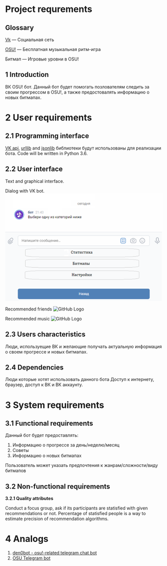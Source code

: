 
# Project requrements
## Glossary
[Vk](http://vk.com) — Социальная сеть

[OSU!](https://osu.ppy.sh/home) — Бесплатная музыкальная ритм-игра

Битмап — Игровые уровни в OSU!
## 1 Introduction

ВК OSU! бот. Данный бот будет помогать позлователям следить за своим прогрессом в OSU!, а также предостовалять информацию о новых битмапах.
# 2 User requirements
## 2.1 Programming interface
[VK api](https://pypi.org/project/vk-api/), [urllib](https://docs.python.org/3/library/urllib.html#module-urllib) and [jsonlib](https://docs.python.org/3/library/json.html?highlight=json#module-json) библиотеки будут использованы для реализации бота. Code will be written in Python 3.6.
## 2.2 User interface
Text and graphical interface. 

Dialog with VK bot.
![GitHub Logo](/Mockups/UI.png)

Recommended friends
![GitHub Logo](/Mockups/friends.png)

Recommended music
![GitHub Logo](/Mockups/music.png)
## 2.3 Users characteristics
Люди, используещие ВК и желающие получать актуальную информация о своем прогрессе и новых битмапах.
## 2.4 Dependencies
Люди которые хотят использовать данного бота
Доступ к интернету, браузер, доступ к ВК и ВК аккаунту.
# 3 System requirements
## 3.1 Functional requirements
Данный бот будет предоставлять:
1. Информацию о прогрессе за день/неделю/месяц
2. Советы 
3. Информацию о новых битмапах

Пользователь может указать предпочтения к жанрам/сложности/виду битмапов
## 3.2 Non-functional requirements
**3.2.1 Quality attributes**

Conduct a focus group, ask if its participants are statisfied with given recommendations or not. Percentage of statisfied people is a way to estimate precision of recommendation algorithms.

# 4 Analogs
1. [den0bot - osu!-related telegram chat bot](http://kikoe.ru/)
2. [OSU Telegram bot](https://t.me/osuibot)
